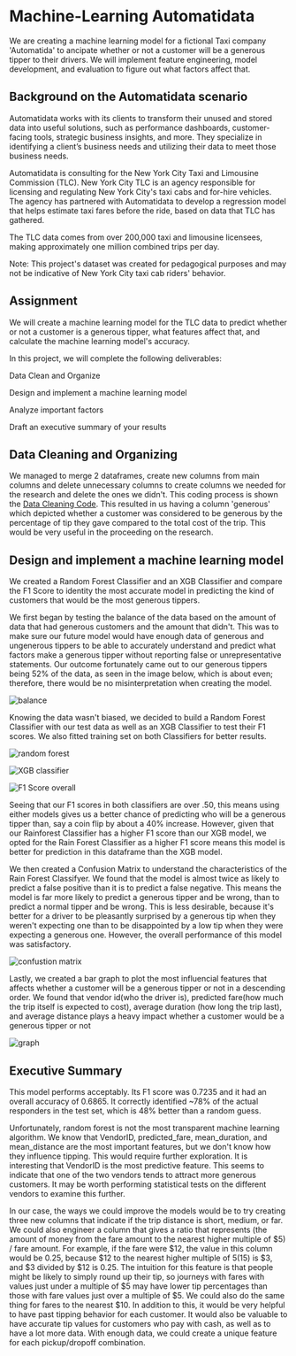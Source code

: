 # Machine-Learning Automatidata
We are creating a machine learning model for a fictional Taxi company 'Automatida' to ancipate whether or not a customer will be a generous tipper to their drivers. We will implement feature engineering, model development, and evaluation to figure out what factors affect that. 
## Background on the Automatidata scenario
Automatidata works with its clients to transform their unused and stored data into useful solutions, such as performance dashboards, customer-facing tools, strategic business insights, and more. They specialize in identifying a client’s business needs and utilizing their data to meet those business needs. 

Automatidata is consulting for the New York City Taxi and Limousine Commission (TLC). New York City TLC is an agency responsible for licensing and regulating New York City's taxi cabs and for-hire vehicles. The agency has partnered with Automatidata to develop a regression model that helps estimate taxi fares before the ride, based on data that TLC has gathered. 

The TLC data comes from over 200,000 taxi and limousine licensees, making approximately one million combined trips per day. 

Note: This project's dataset was created for pedagogical purposes and may not be indicative of New York City taxi cab riders' behavior.

## Assignment
We will create a machine learning model for the TLC data to predict whether or not a customer is a generous tipper, what features affect that, and calculate the machine learning model's accuracy.

In this project, we will complete the following deliverables:

Data Clean and Organize 

Design and implement a machine learning model

Analyze important factors

Draft an executive summary of your results

## Data Cleaning and Organizing
We managed to merge 2 dataframes, create new columns from main columns and delete unnecessary columns to create columns we needed for the research and delete the ones we didn't. This coding process is shown the [Data Cleaning Code](DataCleaningCode). This resulted in us having a column 'generous' which depicted whether a customer was considered to be generous by the percentage of tip they gave compared to the total cost of the trip. This would be very useful in the proceeding on the research.

## Design and implement a machine learning model
We created a Random Forest Classifier and an XGB Classifier and compare the F1 Score to identity the most accurate model in predicting the kind of customers that would be the most generous tippers. 

We first began by testing the balance of the data based on the amount of data that had generous customers and the amount that didn't. This was to make sure our future model would have enough data of generous and ungenerous tippers to be able to accurately understand and predict what factors make a generous tipper without reporting false or unrepresentative statements. Our outcome fortunately came out to our generous tippers being 52% of the data, as seen in the image below, which is about even; therefore, there would be no misinterpretation when creating the model.  

![balance](https://github.com/ElijahAgunbiade/Machine-LearningAutomatidata/assets/173221971/9c7e353e-f528-4cba-a916-2094fc95501b)

Knowing the data wasn't biased, we decided to build a Random Forest Classifier with our test data as well as an XGB Classifier to test their F1 scores. We also fitted training set on both Classifiers for better results.

![random forest](https://github.com/ElijahAgunbiade/Machine-LearningAutomatidata/assets/173221971/9cd55447-5712-4ab5-9566-b9d5a16edebc)

![XGB classifier](https://github.com/ElijahAgunbiade/Machine-LearningAutomatidata/assets/173221971/4a8b9326-db2c-4bbd-b547-39983ba00fcb)

![F1 Score overall](https://github.com/ElijahAgunbiade/Machine-LearningAutomatidata/assets/173221971/306f6029-f2ed-4ead-9e18-e18216d8902a)

Seeing that our F1 scores in both classifiers are over .50, this means using either models gives us a better chance of predicting who will be a generous tipper than, say a coin flip by about a 40% increase. However, given that our Rainforest Classifier has a higher F1 score than our XGB model, we opted for the Rain Forest Classifier as a higher F1 score means this model is better for prediction in this dataframe than the XGB model. 

We then created a Confusion Matrix to understand the characteristics of the Rain Forest Classifyer. We found that the model is almost twice as likely to predict a false positive than it is to predict a false negative. This means the model is far more likely to predict a generous tipper and be wrong, than to predict a normal tipper and be wrong. This is less desirable, because it's better for a driver to be pleasantly surprised by a generous tip when they weren't expecting one than to be disappointed by a low tip when they were expecting a generous one. However, the overall performance of this model was satisfactory.

![confustion matrix](https://github.com/ElijahAgunbiade/Machine-LearningAutomatidata/assets/173221971/b8316abf-2476-47d1-b146-4b7aa2522a70)

Lastly, we created a bar graph to plot the most influencial features that affects whether a customer will be a generous tipper or not in a descending order. We found that vendor id(who the driver is), predicted fare(how much the trip itself is expected to cost), average duration (how long the trip last), and average distance plays a heavy impact whether a customer would be a generous tipper or not

![graph](https://github.com/ElijahAgunbiade/Machine-LearningAutomatidata/assets/173221971/97360365-fafd-4311-b10f-2727c54e57f4)

## Executive Summary
 This model performs acceptably. Its F1 score was 0.7235 and it had an overall accuracy of 0.6865. It correctly identified ~78% of the actual responders in the test set, which is 48% better than a random guess. 
 
Unfortunately, random forest is not the most transparent machine learning algorithm. We know that VendorID, predicted_fare, mean_duration, and mean_distance are the most important features, but we don't know how they influence tipping. This would require further exploration. It is interesting that VendorID is the most predictive feature. This seems to indicate that one of the two vendors tends to attract more generous customers. It may be worth performing statistical tests on the different vendors to examine this further.

In our case, the ways we could improve the models would be to try creating three new columns that indicate if the trip distance is short, medium, or far. We could also engineer a column that gives a ratio that represents (the amount of money from the fare amount to the nearest higher multiple of $5) / fare amount. For example, if the fare were $12, the value in this column would be 0.25, because $12 to the nearest higher multiple of $5 ($15) is $3, and $3 divided by $12 is 0.25. The intuition for this feature is that people might be likely to simply round up their tip, so journeys with fares with values just under a multiple of $5 may have lower tip percentages than those with fare values just over a multiple of $5. We could also do the same thing for fares to the nearest $10.
In addition to this, it would be very helpful to have past tipping behavior for each customer. It would also be valuable to have accurate tip values for customers who pay with cash, as well as to have a lot more data. With enough data, we could create a unique feature for each pickup/dropoff combination.



